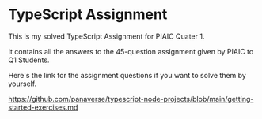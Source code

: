 # TypeScript Assignment

This is my solved TypeScript Assignment for PIAIC Quater 1.

It contains all the answers to the 45-question assignment given by PIAIC to Q1 Students.

Here's the link for the assignment questions if you want to solve them by yourself.

https://github.com/panaverse/typescript-node-projects/blob/main/getting-started-exercises.md
